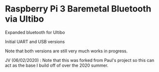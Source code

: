# Raspberry Pi 3 Baremetal Bluetooth via Ultibo
Expanded bluetooth for Ultibo

Initial UART and USB versions

Note that both versions are still very much works in progress.

JV (06/02/2020) : Note that this was forked from Paul's project so this can act as the base I build off of over the 2020 summer. 
